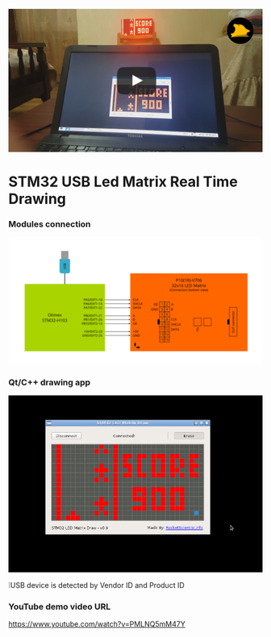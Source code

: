 [![STM32 USB P10 Led Matrix Drawing in Real Time with Qt/C++ App - Youtube](./cover.jpg)](https://www.youtube.com/watch?v=PMLNQ5mM47Y)

# STM32 USB Led Matrix Real Time Drawing

### Modules connection
![Modules connection diagram](./Connection.png)

### Qt/C++ drawing app 
![Qt ppp screenshot](./Screenshot.png)

:grey_exclamation:USB device is detected by Vendor ID and Product ID

### YouTube demo video URL
https://www.youtube.com/watch?v=PMLNQ5mM47Y
